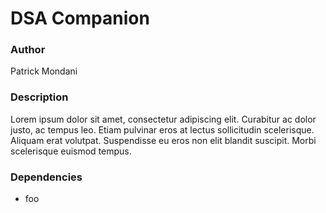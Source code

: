 # DSA Companion

### Author
Patrick Mondani

### Description
Lorem ipsum dolor sit amet, consectetur adipiscing elit. Curabitur ac dolor justo, ac tempus leo. Etiam pulvinar eros at lectus sollicitudin scelerisque. Aliquam erat volutpat. Suspendisse eu eros non elit blandit suscipit. Morbi scelerisque euismod tempus.

### Dependencies
- foo